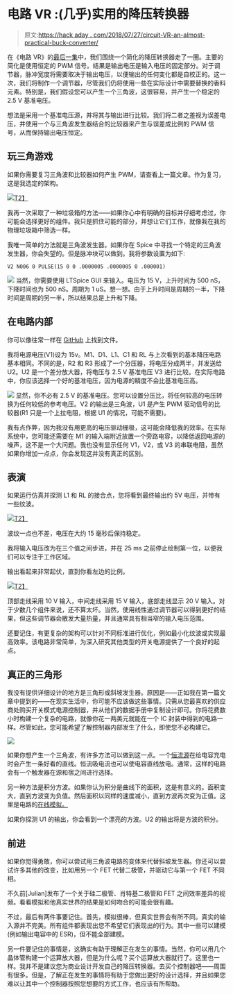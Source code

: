 # 电路 VR :(几乎)实用的降压转换器

> 原文:[https://hack aday . com/2018/07/27/circuit-VR-an-almost-practical-buck-converter/](https://hackaday.com/2018/07/27/circuit-vr-an-almost-practical-buck-converter/)

在《电路 VR》的[最后一集](http://hackaday.com/2018/07/06/circuit-vr-simple-buck-converters/)中，我们围绕一个简化的降压转换器走了一圈。主要的简化是使用恒定的 PWM 信号。结果是输出电压是输入电压的固定部分。对于调节器，脉冲宽度将需要取决于输出电压，以便输出的任何变化都是自校正的。这一次，我们将制作一个调节器，尽管我们仍将使用一些在实际设计中需要替换的香料元素。特别是，我们假设您可以产生一个三角波，这很容易，并产生一个稳定的 2.5 V 基准电压。

想法是采用一个基准电压源，并将其与输出进行比较。我们将二者之差视为误差电压，并使用一个与三角波发生器结合的比较器来产生与误差成比例的 PWM 信号，从而保持输出电压恒定。

## 玩三角游戏

如果你需要复习三角波和比较器如何产生 PWM，请查看上一篇文章。作为复习，这是我选定的架构。

[![](../Images/d49dc25b3ec56bab5de9a7138f078f43.png)T2】](https://hackaday.com/wp-content/uploads/2018/06/smps.png)

我再一次采取了一种垃圾箱的方法——如果你心中有明确的目标并仔细考虑过，你可能会选择更好的组件。我只是抓住可能的部分，并想让它们工作，就像我在我的物理垃圾箱中筛选一样。

我唯一简单的方法就是三角波发生器。如果你在 Spice 中寻找一个特定的三角波发生器，你会失望的。但是脉冲块可以做到。我将参数设置为如下:

```
V2 N006 0 PULSE(15 0 0 .0000005 .0000005 0 .000001)
```

[![](../Images/bfa9ce35f1eee18ac7ade1b038f5e3f4.png)](https://hackaday.com/wp-content/uploads/2018/07/tri.png) 当然，你需要使用 LTSpice GUI 来输入。电压为 15 V，上升时间为 500 nS，下降时间也为 500 nS。周期为 1 uS。想一想。由于上升时间是周期的一半，下降时间是周期的另一半，所以结果总是上升和下降。

## 在电路内部

你可以像往常一样在 [GitHub](https://github.com/wd5gnr/circuitvr/tree/master/buck) 上找到文件。

我将电源电压(V1)设为 15v。M1、D1、L1、C1 和 RL 与上次看到的基本降压电路基本相同。不同的是，R2 和 R3 形成了一个分压器，将电压分成两半，并发送给 U2。U2 是一个差分放大器，将电压与 2.5 V 基准电压 V3 进行比较。在实际电路中，你应该选择一个好的基准电压，因为电源的精度不会比基准电压高。

[![](../Images/38b14f8fcb17bf2ece3761dd3e49c505.png)](https://hackaday.com/wp-content/uploads/2018/07/smsp0.png) 显然，你不必有 2.5 V 的基准电压。您可以设置分压比，将任何较高的电压转换为任何较低的参考电压。V2 的输出是三角波，U1 是产生 PWM 驱动信号的比较器(R1 只是一个上拉电阻，根据 U1 的情况，可能不需要)。

我有点作弊，因为我没有用更高的电压驱动栅极，这可能会降低我的效率。在实际系统中，您可能还需要在 M1 的输入端附近放置一个旁路电容，以降低返回电源的噪声，这不是一个大问题。我也没有显示任何 V1，V2，或 V3 的串联电阻，虽然如果你增加一点点，你会发现这并没有真正的区别。

## 表演

如果运行仿真并探测 L1 和 RL 的接合点，您将看到最终输出约 5V 电压，并带有一些纹波。

[![](../Images/fab6a05dd235f76ece7ff34639bd62d7.png)T2】](https://hackaday.com/wp-content/uploads/2018/07/norm.png)

波纹一点也不差，电压在大约 15 毫秒后保持稳定。

我将输入电压改为在三个值之间步进，并在 25 ms 之前停止绘制第一位，以便我们可以专注于工作区域。

输出看起来非常起伏，直到你看左边的比例。

[![](../Images/c343b7ecaff5c0c59d558650fb7e51b7.png)T2】](https://hackaday.com/wp-content/uploads/2018/07/plot.png)

顶部走线采用 10 V 输入，中间走线采用 15 V 输入，底部走线显示 20 V 输入。对于少数几个组件来说，还不算太坏。当然，使用线性通过调节器可以得到更好的结果，但这些调节器会散发大量热量，并且通常具有相当窄的输入电压范围。

还要记住，有更复杂的架构可以针对不同标准进行优化，例如最小化纹波或实现最高效率。该电路非常简单，为深入研究其他类型的开关电源提供了一个良好的起点。

## 真正的三角形

我没有提供详细设计的地方是三角形或斜坡发生器。原因是——正如我在第一篇文章中提到的——在现实生活中，你可能不应该做这些事情。只需从您最喜欢的供应商处购买开关模式电源控制器，并从他们的数据手册中复制设计即可。你将花费数小时构建一个复杂的电路，就像你花一两美元就能在一个 IC 封装中得到的电路一样。尽管如此，您可能希望了解控制器内部发生了什么，即使您不必构建它。

![](../Images/83750e1589204619fc05788f4dd7f0a0.png)

如果你想产生一个三角波，有许多方法可以做到这一点。一个[恒流源](https://hackaday.com/2018/05/03/circuit-vr-sink-or-swim-with-current-sources/)在给电容充电时会产生一条好看的直线。恒流吸电流也可以使电容直线放电。通常，这样的电路会有一个触发器在源和宿之间进行选择。

另一种方法是积分方波。如果你认为积分是曲线下的面积，这是有意义的。面积变大，直到方波变为负值。然后面积以同样的速度减小，直到方波再次变为正值。这里是电路的[在线模拟。](http://tinyurl.com/ybnh6os6)

如果你探测 U1 的输出，你会看到一个漂亮的方波。U2 的输出将是方波的积分。

## 前进

如果你觉得勇敢，你可以尝试用三角波电路的变体来代替斜坡发生器。你还可以尝试许多其他的改变，比如用另一个 FET 代替二极管，并驱动它与第一个 FET 不同相。

不久前[Julian]发布了一个关于硅二极管、肖特基二极管和 FET 之间效率差异的视频。看看模拟和他真实世界的结果是如何吻合的可能会很有趣。

不过，最后有两件事要记住。首先，模拟很棒，但真实世界会有所不同。真实的输入源并不完美。所有组件都表现出您不希望它们表现出的行为。其中一些可以建模(例如输出电容中的 ESR)，但不能全部建模。

另一件要记住的事情是，这确实有助于理解正在发生的事情。当然，你可以用几个晶体管构建一个运算放大器，但是为什么呢？买个运算放大器就行了。这里也一样。我并不是建议您为商业设计开发自己的降压转换器。去买个控制器吧——周围有很多。但是，了解正在发生的事情将有助于您做出更好的设计选择，并且如果您难以让其中一个控制器按照您想要的方式工作，也应该有所帮助。